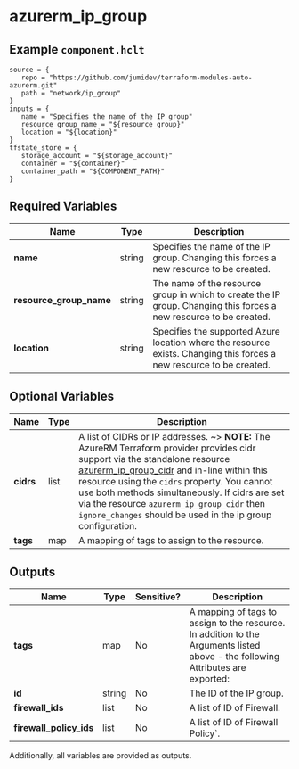 # azurerm_ip_group



## Example `component.hclt`

```hcl
source = {
   repo = "https://github.com/jumidev/terraform-modules-auto-azurerm.git"   
   path = "network/ip_group"   
}
inputs = {
   name = "Specifies the name of the IP group"   
   resource_group_name = "${resource_group}"   
   location = "${location}"   
}
tfstate_store = {
   storage_account = "${storage_account}"   
   container = "${container}"   
   container_path = "${COMPONENT_PATH}"   
}
```

## Required Variables

| Name | Type |  Description |
| ---- | --------- |  ----------- |
| **name** | string |  Specifies the name of the IP group. Changing this forces a new resource to be created. | 
| **resource_group_name** | string |  The name of the resource group in which to create the IP group. Changing this forces a new resource to be created. | 
| **location** | string |  Specifies the supported Azure location where the resource exists. Changing this forces a new resource to be created. | 

## Optional Variables

| Name | Type |  Description |
| ---- | --------- |  ----------- |
| **cidrs** | list |  A list of CIDRs or IP addresses. ~> **NOTE:** The AzureRM Terraform provider provides cidr support via the standalone resource [azurerm_ip_group_cidr](ip_group_cidr.html) and in-line within this resource using the `cidrs` property. You cannot use both methods simultaneously. If cidrs are set via the resource `azurerm_ip_group_cidr` then `ignore_changes` should be used in the ip group configuration. | 
| **tags** | map |  A mapping of tags to assign to the resource. | 



## Outputs

| Name | Type | Sensitive? | Description |
| ---- | ---- | --------- | --------- |
| **tags** | map | No  | A mapping of tags to assign to the resource. In addition to the Arguments listed above - the following Attributes are exported: | 
| **id** | string | No  | The ID of the IP group. | 
| **firewall_ids** | list | No  | A list of ID of Firewall. | 
| **firewall_policy_ids** | list | No  | A list of ID of Firewall Policy`. | 

Additionally, all variables are provided as outputs.
